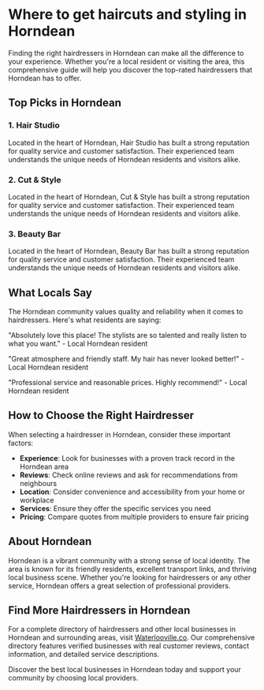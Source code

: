 # Where to get haircuts and styling in Horndean

Finding the right hairdressers in Horndean can make all the difference to your experience. Whether you're a local resident or visiting the area, this comprehensive guide will help you discover the top-rated hairdressers that Horndean has to offer.

## Top Picks in Horndean

### 1. Hair Studio
Located in the heart of Horndean, Hair Studio has built a strong reputation for quality service and customer satisfaction. Their experienced team understands the unique needs of Horndean residents and visitors alike.

### 2. Cut & Style
Located in the heart of Horndean, Cut & Style has built a strong reputation for quality service and customer satisfaction. Their experienced team understands the unique needs of Horndean residents and visitors alike.

### 3. Beauty Bar
Located in the heart of Horndean, Beauty Bar has built a strong reputation for quality service and customer satisfaction. Their experienced team understands the unique needs of Horndean residents and visitors alike.

## What Locals Say

The Horndean community values quality and reliability when it comes to hairdressers. Here's what residents are saying:

"Absolutely love this place! The stylists are so talented and really listen to what you want." - Local Horndean resident

"Great atmosphere and friendly staff. My hair has never looked better!" - Local Horndean resident

"Professional service and reasonable prices. Highly recommend!" - Local Horndean resident

## How to Choose the Right Hairdresser

When selecting a hairdresser in Horndean, consider these important factors:

- **Experience**: Look for businesses with a proven track record in the Horndean area
- **Reviews**: Check online reviews and ask for recommendations from neighbours
- **Location**: Consider convenience and accessibility from your home or workplace
- **Services**: Ensure they offer the specific services you need
- **Pricing**: Compare quotes from multiple providers to ensure fair pricing

## About Horndean

Horndean is a vibrant community with a strong sense of local identity. The area is known for its friendly residents, excellent transport links, and thriving local business scene. Whether you're looking for hairdressers or any other service, Horndean offers a great selection of professional providers.

## Find More Hairdressers in Horndean

For a complete directory of hairdressers and other local businesses in Horndean and surrounding areas, visit [Waterlooville.co](https://waterlooville.co). Our comprehensive directory features verified businesses with real customer reviews, contact information, and detailed service descriptions.

Discover the best local businesses in Horndean today and support your community by choosing local providers.


